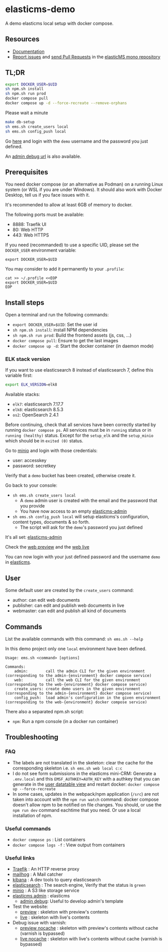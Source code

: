 # elasticms-demo

A demo elasticms local setup with docker compose.

Resources
---------

* [Documentation](https://ems-project.github.io/#/elasticms-cli/index)
* [Report issues](https://github.com/ems-project/elasticms/issues) and
  [send Pull Requests](https://github.com/ems-project/elasticms/pulls)
  in the [elasticMS mono repository](https://github.com/ems-project/elasticms)

## TL;DR
```bash
export DOCKER_USER=$UID
sh npm.sh install
sh npm.sh run prod
docker compose pull
docker compose up -d --force-recreate --remove-orphans
```

Please wait a minute

```bash
make db-setup
sh ems.sh create_users local
sh ems.sh config_push local
```

Go [here](http://local.ems-demo-admin.localhost/login) and login with the `demo` username and the password you just defined.

An [admin debug url](http://local.ems-demo-admin-dev.localhost/login) is also available.

## Prerequisites

You need docker compose (or an alternative as Podman) on a running Linux system (or WSL if you are under Windows). 
It should also work with Docker Desktop, tell us if you face issues with it.

It's recommended to allow at least 6GB of memory to docker.

The following ports must be available:
 * 8888: Traefik UI
 * 80: Web HTTP
 * 443: Web HTTPS

If you need (recommanded) to use a specific UID, please set the `DOCKER_USER` environment variable:

```terminal
export DOCKER_USER=$UID
```

You may consider to add it permanently to your `.profile`:

```terminal
cat >> ~/.profile <<EOP
export DOCKER_USER=$UID
EOP
```

## Install steps

Open a terminal and run the following commands:
* `export DOCKER_USER=$UID`: Set the user id
* `sh npm.sh install`: install NPM dependencies
* `sh npm.sh run prod`: Build the frontend assets (js, css, ...)
* `docker compose pull`: Ensure to get the last images
* `docker compose up -d`: Start the docker container (in daemon mode)


### ELK stack version

If you want to use elasticsearch 8 instead of elasticsearch 7, define this variable first:
```bash
export ELK_VERSION=elk8
```

Available stacks:

 * `elk7`: elasticsearch 7.17.7
 * `elk8`: elasticsearch 8.5.3
 * `os2`: OpenSearch 2.4.1




Before continuing, check that all services have been correctly started by running `docker compose ps`. All services must be in `running` status or in `running (healthy)` status.
Except for the `setup_elk` and the `setup_minio` which should be in `exited (0)` status.

Go to [minio](http://minio.localhost/login) and login with those credentials:

* user: accesskey
* password: secretkey

Verify that a `demo` bucket has been created, otherwise create it.

Go back to your console:
 * `sh ems.sh create_users local`
   * A `demo` admin user is created with the email and the password that you provide
   * You have now access to an empty [elasticms-admin](http://local.ems-demo-admin.localhost/dashboard) 
 * `sh ems.sh config_push local` will setup elasticms's configuration, content types, documents & so forth.
     * The script will ask for the `demo`'s password you just defined

It's all set: [elasticms-admin](http://local.ems-demo-admin.localhost/dashboard)

Check the [web preview](http://local.preview-ems-demo-web.localhost/) and the [web live](http://local.live-ems-demo-web.localhost/)

You can now login with your just defined password and the username `demo` in [elasticms](http://local.ems-demo-admin.localhost/dashboard).

## User

Some default user are created by the `create_users` command:
- author: can edit web documents
- publisher: can edit and publish web documents in live
- webmaster: can edit and publish all kind of documents


## Commands

List the available commands with this command: `sh ems.sh --help`

In this demo project only one `local` environment have been defined.

```
Usage: ems.sh <command> [options]

Commands:
    admin:        call the admin CLI for the given environment (corresponding to the admin-{environment} docker compose service)
    web:          call the web CLI for the given environment (corresponding to the web-{environment} docker compose service)
    create_users: create demo users in the given environment (corresponding to the admin-{environment} docker compose service)
    config_push:  load admin's configuration in the given environment (corresponding to the web-{environment} docker compose service)
```

There also a separated npm.sh script:

- `npm`: Run a npm console (in a docker run container)

## Troubleshooting

### FAQ

- The labels are not translated in the skeleton: clear the cache for the corresponding skeleton i.e. `sh ems.sh web local c:c`
- I do not see form submissions in the elasticms mini-CRM: Generate a `.env.local` and this `EMSF_AUTHKEY=AUTH_KEY` with a authkey that you can generate in the [user datatable view](http://local.ems-demo-admin.localhost/user/) and restart docker: `docker compose up --force-recreate`  
- In some cases, updates in the webpack/npm application (`/src`) are not taken into account with the `npm run watch` command: docker compose doesn't allow npm to be notified on file changes. You should, or use the `npm run dev` command eachtime that you need. Or use a local installation of npm.

### Useful commands

- `docker compose ps` : List containers
- `docker compose logs -f` : View output from containers

### Useful links

 - [Traefik](http://localhost:8888) : An HTTP reverse proxy
 - [mailhog](http://mailhog.localhost) : A Mail catcher
 - [kibana](http://kibana.localhost) : A dev tools to query elasticsearch
 - [elasticsearch](http://es.localhost/_cluster/health) : The search engine, Verify that the status is `green`
 - [minio](http://minio.localhost) : A S3 like storage service 
 - [elasticms admin](http://local.ems-demo-admin.localhost/dashboard) : elasticms
   - [admin debug](http://local.ems-demo-admin-dev.localhost/login): Useful to develop admin's template
 - Test the website:
   - [preview](http://local.preview-ems-demo-web.localhost/) : skeleton with preview's contents 
   - [live](http://local.live-ems-demo-web.localhost/) : skeleton with live's contents
 - Debug issue with varnish:
   - [preview nocache](http://local.preview-ems-demo-web-nocache.localhost/) : skeleton with preview's contents without cache (varnish is bypassed)
   - [live nocache](http://local.live-ems-demo-web-nocache.localhost/) : skeleton with live's contents without cache (varnish is bypassed)
